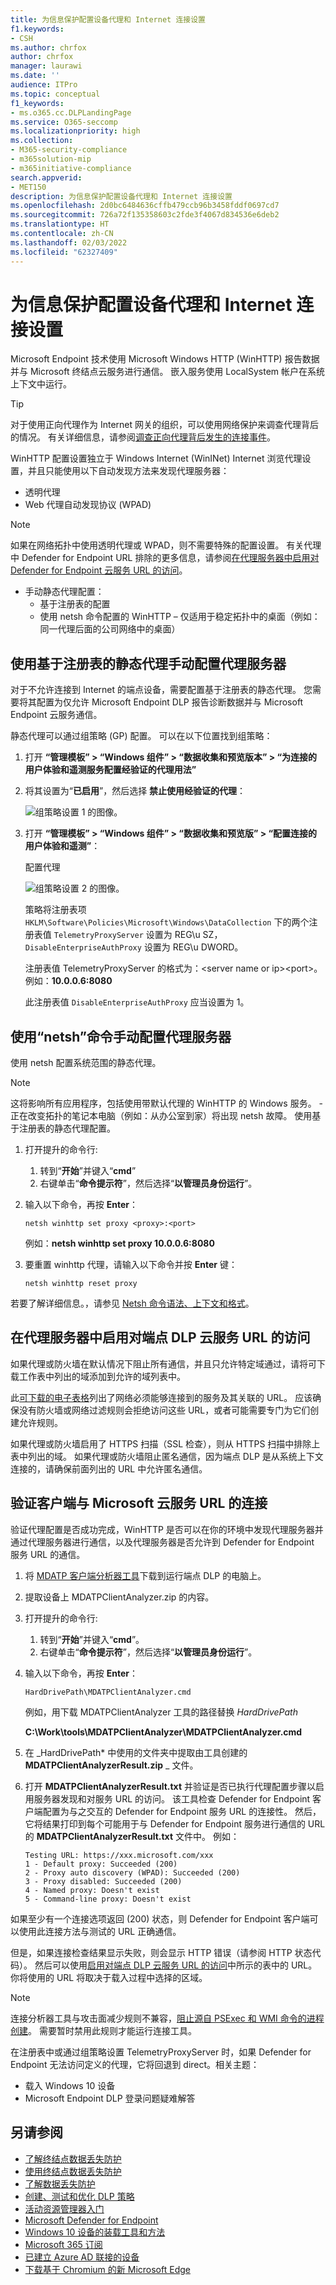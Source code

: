 ```yaml
---
title: 为信息保护配置设备代理和 Internet 连接设置
f1.keywords:
- CSH
ms.author: chrfox
author: chrfox
manager: laurawi
ms.date: ''
audience: ITPro
ms.topic: conceptual
f1_keywords:
- ms.o365.cc.DLPLandingPage
ms.service: O365-seccomp
ms.localizationpriority: high
ms.collection:
- M365-security-compliance
- m365solution-mip
- m365initiative-compliance
search.appverid:
- MET150
description: 为信息保护配置设备代理和 Internet 连接设置
ms.openlocfilehash: 2d0bc6484636cffb479ccb96b3458fddf0697cd7
ms.sourcegitcommit: 726a72f135358603c2fde3f4067d834536e6deb2
ms.translationtype: HT
ms.contentlocale: zh-CN
ms.lasthandoff: 02/03/2022
ms.locfileid: "62327409"
---
```

# <a name="configure-device-proxy-and-internet-connection-settings-for-information-protection"></a>为信息保护配置设备代理和 Internet 连接设置

Microsoft Endpoint 技术使用 Microsoft Windows HTTP (WinHTTP) 报告数据并与 Microsoft 终结点云服务进行通信。 嵌入服务使用 LocalSystem 帐户在系统上下文中运行。

> [!TIP]
> 对于使用正向代理作为 Internet 网关的组织，可以使用网络保护来调查代理背后的情况。 有关详细信息，请参阅[调查正向代理背后发生的连接事件](/windows/security/threat-protection/microsoft-defender-atp/investigate-behind-proxy)。

WinHTTP 配置设置独立于 Windows Internet (WinINet) Internet 浏览代理设置，并且只能使用以下自动发现方法来发现代理服务器：

- 透明代理
- Web 代理自动发现协议 (WPAD)

> [!NOTE]
> 如果在网络拓扑中使用透明代理或 WPAD，则不需要特殊的配置设置。 有关代理中 Defender for Endpoint URL 排除的更多信息，请参阅[在代理服务器中启用对 Defender for Endpoint 云服务 URL 的访问](#enable-access-to-endpoint-dlp-cloud-service-urls-in-the-proxy-server)。

- 手动静态代理配置：
  - 基于注册表的配置
  - 使用 netsh 命令配置的 WinHTTP – 仅适用于稳定拓扑中的桌面（例如：同一代理后面的公司网络中的桌面）

## <a name="configure-the-proxy-server-manually-using-a-registry-based-static-proxy"></a>使用基于注册表的静态代理手动配置代理服务器

对于不允许连接到 Internet 的端点设备，需要配置基于注册表的静态代理。 您需要将其配置为仅允许 Microsoft Endpoint DLP 报告诊断数据并与 Microsoft Endpoint 云服务通信。

静态代理可以通过组策略 (GP) 配置。 可以在以下位置找到组策略：

1. 打开 **“管理模板” > “Windows 组件” > “数据收集和预览版本” > “为连接的用户体验和遥测服务配置经验证的代理用法”**

2. 将其设置为“**已启用**”，然后选择 **禁止使用经验证的代理**：

   ![组策略设置 1 的图像。](../media/atp-gpo-proxy1.png)

3. 打开 **“管理模板” > “Windows 组件” > “数据收集和预览版” > “配置连接的用户体验和遥测”**：

   配置代理

   ![组策略设置 2 的图像。](../media/atp-gpo-proxy2.png)

   策略将注册表项 `HKLM\Software\Policies\Microsoft\Windows\DataCollection` 下的两个注册表值 `TelemetryProxyServer` 设置为 REG\u SZ，`DisableEnterpriseAuthProxy` 设置为 REG\u DWORD。

   注册表值 TelemetryProxyServer 的格式为：\<server name or ip\>\<port\>。 例如：**10.0.0.6:8080**

   此注册表值 `DisableEnterpriseAuthProxy` 应当设置为 1。

## <a name="configure-the-proxy-server-manually-using-netsh-command"></a>使用“netsh”命令手动配置代理服务器

使用 netsh 配置系统范围的静态代理。

> [!NOTE]
> 这将影响所有应用程序，包括使用带默认代理的 WinHTTP 的 Windows 服务。 -正在改变拓扑的笔记本电脑（例如：从办公室到家）将出现 netsh 故障。 使用基于注册表的静态代理配置。

1. 打开提升的命令行:
    1. 转到“**开始**”并键入“**cmd**”
    2. 右键单击“**命令提示符**”，然后选择“**以管理员身份运行**”。

2. 输入以下命令，再按 **Enter**：

   `netsh winhttp set proxy <proxy>:<port>`

   例如：**netsh winhttp set proxy 10.0.0.6:8080**

3. 要重置 winhttp 代理，请输入以下命令并按 **Enter** 键：

   `netsh winhttp reset proxy`

若要了解详细信息。，请参见 [Netsh 命令语法、上下文和格式](/windows-server/networking/technologies/netsh/netsh-contexts)。

## <a name="enable-access-to-endpoint-dlp-cloud-service-urls-in-the-proxy-server"></a>在代理服务器中启用对端点 DLP 云服务 URL 的访问

如果代理或防火墙在默认情况下阻止所有通信，并且只允许特定域通过，请将可下载工作表中列出的域添加到允许的域列表中。

此[可下载的电子表格](https://download.microsoft.com/download/8/a/5/8a51eee5-cd02-431c-9d78-a58b7f77c070/mde-urls.xlsx)列出了网络必须能够连接到的服务及其关联的 URL。 应该确保没有防火墙或网络过滤规则会拒绝访问这些 URL，或者可能需要专门为它们创建允许规则。

如果代理或防火墙启用了 HTTPS 扫描（SSL 检查），则从 HTTPS 扫描中排除上表中列出的域。
如果代理或防火墙阻止匿名通信，因为端点 DLP 是从系统上下文连接的，请确保前面列出的 URL 中允许匿名通信。

## <a name="verify-client-connectivity-to-microsoft-cloud-service-urls"></a>验证客户端与 Microsoft 云服务 URL 的连接

验证代理配置是否成功完成，WinHTTP 是否可以在你的环境中发现代理服务器并通过代理服务器进行通信，以及代理服务器是否允许到 Defender for Endpoint 服务 URL 的通信。

1. 将 [MDATP 客户端分析器工具](https://aka.ms/mdatpanalyzer)下载到运行端点 DLP 的电脑上。
2. 提取设备上 MDATPClientAnalyzer.zip 的内容。
3. 打开提升的命令行:
    1. 转到“**开始**”并键入“**cmd**”。
    1. 右键单击“**命令提示符**”，然后选择“**以管理员身份运行**”。
4. 输入以下命令，再按 **Enter**：

   `HardDrivePath\MDATPClientAnalyzer.cmd`

   例如，用下载 MDATPClientAnalyzer 工具的路径替换 *HardDrivePath*

   **C:\Work\tools\MDATPClientAnalyzer\MDATPClientAnalyzer.cmd**

5. 在 _HardDrivePath* 中使用的文件夹中提取由工具创建的 **MDATPClientAnalyzerResult.zip** _ 文件。

6. 打开 **MDATPClientAnalyzerResult.txt** 并验证是否已执行代理配置步骤以启用服务器发现和对服务 URL 的访问。  该工具检查 Defender for Endpoint 客户端配置为与之交互的 Defender for Endpoint 服务 URL 的连接性。 然后，它将结果打印到每个可能用于与 Defender for Endpoint 服务进行通信的 URL 的 **MDATPClientAnalyzerResult.txt** 文件中。 例如：

   ```DOS
   Testing URL: https://xxx.microsoft.com/xxx
   1 - Default proxy: Succeeded (200)
   2 - Proxy auto discovery (WPAD): Succeeded (200)
   3 - Proxy disabled: Succeeded (200)
   4 - Named proxy: Doesn't exist
   5 - Command-line proxy: Doesn't exist
   ```

如果至少有一个连接选项返回 (200) 状态，则 Defender for Endpoint 客户端可以使用此连接方法与测试的 URL 正确通信。

但是，如果连接检查结果显示失败，则会显示 HTTP 错误（请参阅 HTTP 状态代码）。 然后可以使用[启用对端点 DLP 云服务 URL 的访问](#enable-access-to-endpoint-dlp-cloud-service-urls-in-the-proxy-server)中所示的表中的 URL。 你将使用的 URL 将取决于载入过程中选择的区域。

> [!NOTE]
>
> 连接分析器工具与攻击面减少规则不兼容，[阻止源自 PSExec 和 WMI 命令的进程创建](/microsoft-365/security/defender-endpoint/attack-surface-reduction-rules-reference#block-process-creations-originating-from-psexec-and-wmi-commands)。 需要暂时禁用此规则才能运行连接工具。
>
> 在注册表中或通过组策略设置 TelemetryProxyServer 时，如果 Defender for Endpoint 无法访问定义的代理，它将回退到 direct。相关主题：
>
> - 载入 Windows 10 设备
> - Microsoft Endpoint DLP 登录问题疑难解答

## <a name="see-also"></a>另请参阅

- [了解终结点数据丢失防护](endpoint-dlp-learn-about.md)
- [使用终结点数据丢失防护](endpoint-dlp-using.md)
- [了解数据丢失防护](dlp-learn-about-dlp.md)
- [创建、测试和优化 DLP 策略](create-test-tune-dlp-policy.md)
- [活动资源管理器入门](data-classification-activity-explorer.md)
- [Microsoft Defender for Endpoint](/windows/security/threat-protection/)
- [Windows 10 设备的装载工具和方法](/windows/security/threat-protection/microsoft-defender-atp/configure-endpoints)
- [Microsoft 365 订阅](https://www.microsoft.com/microsoft-365/compare-microsoft-365-enterprise-plans?rtc=1)
- [已建立 Azure AD 联接的设备](/azure/active-directory/devices/concept-azure-ad-join)
- [下载基于 Chromium 的新 Microsoft Edge](https://support.microsoft.com/help/4501095/download-the-new-microsoft-edge-based-on-chromium)
